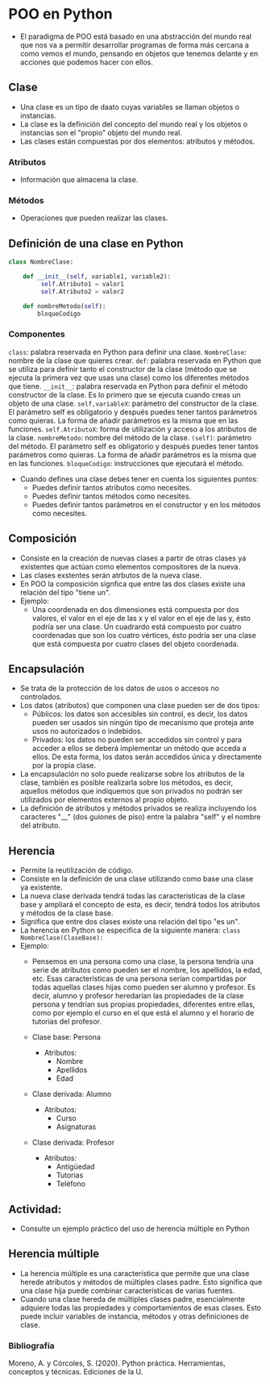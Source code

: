 #  POO en Python

- El paradigma de POO está basado en una abstracción del mundo real que nos va a permitir desarrollar programas de forma más cercana a como vemos el mundo, pensando en objetos que tenemos delante y en acciones que podemos hacer con ellos.

## Clase

- Una clase es un tipo de daato cuyas variables se llaman objetos o instancias.
- La clase es la definición del concepto del mundo real y los objetos o instancias son el "propio" objeto del mundo real.
- Las clases están compuestas por dos elementos: atributos y métodos.

### Atributos
- Información que almacena la clase.

### Métodos
- Operaciones que pueden realizar las clases.

## Definición de una clase en Python
``` Python
class NombreClase: 

    def __init__(self, variable1, variable2):
         self.Atributo1 = valor1
         self.Atributo2 = valor2

    def nombreMetodo(self):
        bloqueCodigo
```
### Componentes

```class```: palabra reservada en Python para definir una clase.
```NombreClase```: nombre de la clase que quieres crear.
```def```: palabra reservada en Python que se utiliza para definir tanto el constructor de la clase (método que se ejecuta la primera vez que usas una clase) como los diferentes métodos que tiene.
```__init__```: palabra reservada en Python para definir el método constructor de la clase. Es lo  primero que se ejecuta cuando creas un objeto de una clase.
```self,variableX```: parámetro del constructor de la clase. El parámetro self es obligatorio y después puedes tener tantos parámetros como quieras. La forma de añadir parámetros es la misma que en las funciones.
```self.AtributoX```: forma de utilización y  acceso a los atributos de la clase.
```nombreMetodo```: nombre del método de la clase.
```(self)```: parámetro del método. El parámetro self es obligatorio y después puedes tener tantos parámetros como quieras. La forma de añadir parámetros es la misma que en las funciones.
```bloqueCodigo```: instrucciones que ejecutará el método. 

- Cuando defines una clase debes tener en cuenta los siguientes puntos:
     - Puedes definir tantos atributos como necesites.
     - Puedes definir tantos métodos como necesites.
     - Puedes definir tantos parámetros en el constructor y en los métodos como necesites.

## Composición
- Consiste en la creación de nuevas clases a partir de otras clases ya existentes que actúan como elementos compositores de la nueva.
- Las clases exstentes serán atrbutos de la nueva clase.
- En POO la composición signfica que entre las dos clases existe una relación del tipo "tiene un".
- Ejemplo:
    - Una coordenada en dos dimensiones está compuesta por dos valores, el valor en el eje de las x y el valor en el eje de las y, ésto podría ser una clase. Un cuadrardo está compuesto por cuatro coordenadas que son los cuatro vértices, ésto podría ser una clase que está compuesta por cuatro clases del objeto coordenada.

## Encapsulación
- Se trata de la protección de los datos de usos o accesos no controlados.
- Los datos (atributos) que componen una clase pueden ser de dos tipos:
    - Públicos:  los datos son accesibles sin control, es decir, los datos pueden ser usados sin ningún tipo de mecanismo que proteja ante usos no autorizados o indebidos.
    - Privados: los datos no pueden ser accedidos sin control y para acceder a ellos se deberá implementar un método que acceda a ellos.  De esta forma, los datos serán accedidos única y directamente por la propia clase.
- La encapsulación no solo puede realizarse sobre los atributos de la clase, también es posible realizarla sobre los métodos, es decir, aquellos métodos que indiquemos que son privados no podrán ser utilizados por elementos externos al propio objeto.
- La definición de atributos y métodos privados se realiza incluyendo los caracteres "__" (dos guiones de piso) entre la palabra "self" y el nombre del atributo.

## Herencia
- Permite la reutilización de código.
- Consiste en la definición de una clase utilizando como base una clase ya existente.
- La nueva clase derivada tendrá todas las caracteristicas de la clase base y ampliará el concepto de esta, es decir, tendrá todos los atributos y métodos de la clase base.
- Significa que entre dos clases existe una relación del tipo "es un".
- La herencia en Python se especifica de la siguiente manera: ```class NombreClase(ClaseBase):```
- Ejemplo:
    - Pensemos en una persona como una clase, la persona tendría una serie de atributos como pueden ser el nombre, los apellidos, la edad, etc.  Esas características de una persona serían compartidas por todas aquellas clases hijas como pueden ser alumno y profesor.  Es decir, alumno y profesor heredarían las propiedades de la clase persona y tendrían sus propias propiedades, diferentes entre ellas, como por ejemplo el curso en el que está el alumno y el horario de tutorias del profesor.

    - Clase base: Persona
        - Atributos:
            - Nombre
            - Apellidos
            - Edad

    - Clase derivada: Alumno
        - Atributos:
            - Curso
            - Asignaturas
    
    - Clase derivada: Profesor
        - Atributos:
            - Antigüedad
            - Tutorias
            - Teléfono

## Actividad:
- Consulte un ejemplo práctico del uso de herencia múltiple en Python

## Herencia múltiple
- La herencia múltiple es una característica que permite que una clase herede atributos y métodos de múltiples clases padre. Esto significa que una clase hija puede combinar características de varias fuentes.
- Cuando una clase hereda de múltiples clases padre, esencialmente adquiere todas las propiedades y comportamientos de esas clases. Esto puede incluir variables de instancia, métodos y otras definiciones de clase.

### Bibliografía
Moreno, A. y Córcoles, S.  (2020).  Python práctica.  Herramientas, conceptos y técnicas.  Ediciones de la U.